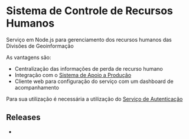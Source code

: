 ﻿# Sistema de Controle de Recursos Humanos

Serviço em Node.js para gerenciamento dos recursos humanos das Divisões de Geoinformação

As vantagens são:
* Centralização das informações de perda de recurso humano
* Integração com o [Sistema de Apoio a Produção](https://github.com/1cgeo/sap) 
* Cliente web para configuração do serviço com um dashboard de acompanhamento

Para sua utilização é necessária a utilização do [Serviço de Autenticação](https://github.com/1cgeo/auth_server)

## Releases

-